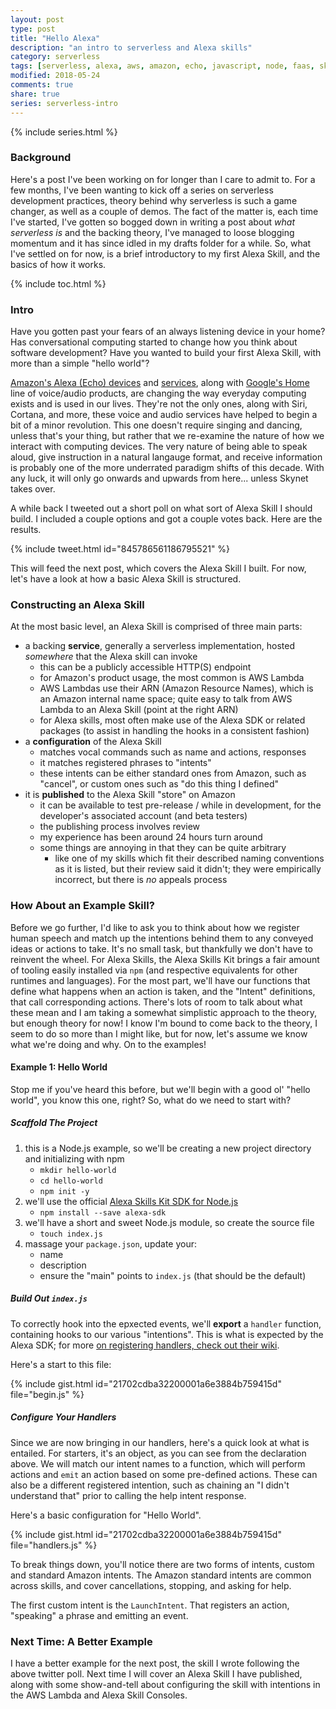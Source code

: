 ```yaml
---
layout: post
type: post
title: "Hello Alexa"
description: "an intro to serverless and Alexa skills"
category: serverless
tags: [serverless, alexa, aws, amazon, echo, javascript, node, faas, skill]
modified: 2018-05-24
comments: true
share: true
series: serverless-intro
---
```


{% include series.html %}
### Background

Here's a post I've been working on for longer than I care to admit to. For a few months, I've been wanting to kick off a series on serverless development practices, theory behind why serverless is such a game changer, as well as a couple of demos. The fact of the matter is, each time I've started, I've gotten so bogged down in writing a post about _what serverless is_ and the backing theory, I've managed to loose blogging momentum and it has since idled in my drafts folder for a while. So, what I've settled on for now, is a brief introductory to my first Alexa Skill, and the basics of how it works.

{% include toc.html %}

### Intro

Have you gotten past your fears of an always listening device in your home? Has conversational computing started to change how you think about software development? Have you wanted to build your first Alexa Skill, with more than a simple "hello world"?

[Amazon's Alexa (Echo) devices][amazon-echo] and [services][alexa-voice-service], along with [Google's Home][google-home] line of voice/audio products, are changing the way everyday computing exists and is used in our lives. They're not the only ones, along with Siri, Cortana, and more, these voice and audio services have helped to begin a bit of a minor revolution. This one doesn't require singing and dancing, unless that's your thing, but rather that we re-examine the nature of how we interact with computing devices. The very nature of being able to speak aloud, give instruction in a natural langauge format, and receive information is probably one of the more underrated paradigm shifts of this decade. With any luck, it will only go onwards and upwards from here... unless Skynet takes over.

A while back I tweeted out a short poll on what sort of Alexa Skill I should build. I included a couple options and got a couple votes back. Here are the results.

{% include tweet.html id="845786561186795521" %}

This will feed the next post, which covers the Alexa Skill I built. For now, let's have a look at how a basic Alexa Skill is structured.

### Constructing an Alexa Skill

At the most basic level, an Alexa Skill is comprised of three main parts:

- a backing **service**, generally a serverless implementation, hosted _somewhere_ that the Alexa skill can invoke
  - this can be a publicly accessible HTTP(S) endpoint
  - for Amazon's product usage, the most common is AWS Lambda
  - AWS Lambdas use their ARN (Amazon Resource Names), which is an Amazon internal name space; quite easy to talk from AWS Lambda to an Alexa Skill (point at the right ARN)
  - for Alexa skills, most often make use of the Alexa SDK or related packages (to assist in handling the hooks in a consistent fashion)
- a **configuration** of the Alexa Skill
  - matches vocal commands such as name and actions, responses
  - it matches registered phrases to "intents"
  - these intents can be either standard ones from Amazon, such as "cancel", or custom ones such as "do this thing I defined"
- it is **published** to the Alexa Skill "store" on Amazon
  - it can be available to test pre-release / while in development, for the developer's associated account (and beta testers)
  - the publishing process involves review
  - my experience has been around 24 hours turn around
  - some things are annoying in that they can be quite arbitrary
    - like one of my skills which fit their described naming conventions as it is listed, but their review said it didn't; they were empirically incorrect, but there is _no_ appeals process

### How About an Example Skill?

Before we go further, I'd like to ask you to think about how we register human speech and match up the intentions behind them to any conveyed ideas or actions to take. It's no small task, but thankfully we don't have to reinvent the wheel. For Alexa Skills, the Alexa Skills Kit brings a fair amount of tooling easily installed via `npm` (and respective equivalents for other runtimes and languages). For the most part, we'll have our functions that define what happens when an action is taken, and the "Intent" definitions, that call corresponding actions. There's lots of room to talk about what these mean and I am taking a somewhat simplistic approach to the theory, but enough theory for now! I know I'm bound to come back to the theory, I seem to do so more than I might like, but for now, let's assume we know what we're doing and why. On to the examples!

#### Example 1: Hello World

Stop me if you've heard this before, but we'll begin with a good ol' "hello world", you know this one, right? So, what do we need to start with?

##### Scaffold The Project

1. this is a Node.js example, so we'll be creating a new project directory and initializing with npm
    - `mkdir hello-world`
    - `cd hello-world`
    - `npm init -y`
2. we'll use the official [Alexa Skills Kit SDK for Node.js][alexa-sdk-node]
    - `npm install --save alexa-sdk`
3. we'll have a short and sweet Node.js module, so create the source file
    - `touch index.js`
4. massage your `package.json`, update your:
    - name
    - description
    - ensure the "main" points to `index.js` (that should be the default)

##### Build Out `index.js`

To correctly hook into the epxected events, we'll **export** a `handler` function, containing hooks to our various "intentions". This is what is expected by the Alexa SDK; for more [on registering handlers, check out their wiki][alexa-sdk-register-handlers].

Here's a start to this file:

{% include gist.html id="21702cdba32200001a6e3884b759415d" file="begin.js" %}

##### Configure Your Handlers

Since we are now bringing in our handlers, here's a quick look at what is entailed. For starters, it's an object, as you can see from the declaration above. We will match our intent names to a function, which will perform actions and `emit` an action based on some pre-defined actions. These can also be a different registered intention, such as chaining an "I didn't understand that" prior to calling the help intent response.

Here's a basic configuration for "Hello World".

{% include gist.html id="21702cdba32200001a6e3884b759415d" file="handlers.js" %}

To break things down, you'll notice there are two forms of intents, custom and standard Amazon intents. The Amazon standard intents are common across skills, and cover cancellations, stopping, and asking for help.

The first custom intent is the `LaunchIntent`. That registers an action, "speaking" a phrase and emitting an event.

### Next Time: A Better Example

I have a better example for the next post, the skill I wrote following the above twitter poll. Next time I will cover an Alexa Skill I have published, along with some show-and-tell about configuring the skill with intentions in the AWS Lambda and Alexa Skill Consoles.

[amazon-echo]: http://www.amazon.com/echo
[alexa-voice-service]: https://developer.amazon.com/alexa-voice-service
[google-home]: https://madeby.google.com/home/
[alexa-sdk-node]: https://github.com/alexa/alexa-skills-kit-sdk-for-nodejs
[alexa-developer-skills]: https://developer.amazon.com/alexa-skills-kit/build
[alexa-sdk-register-handlers]: https://github.com/alexa/alexa-skills-kit-sdk-for-nodejs/wiki/Developing-Your-First-Skill#implementing-request-handlers
